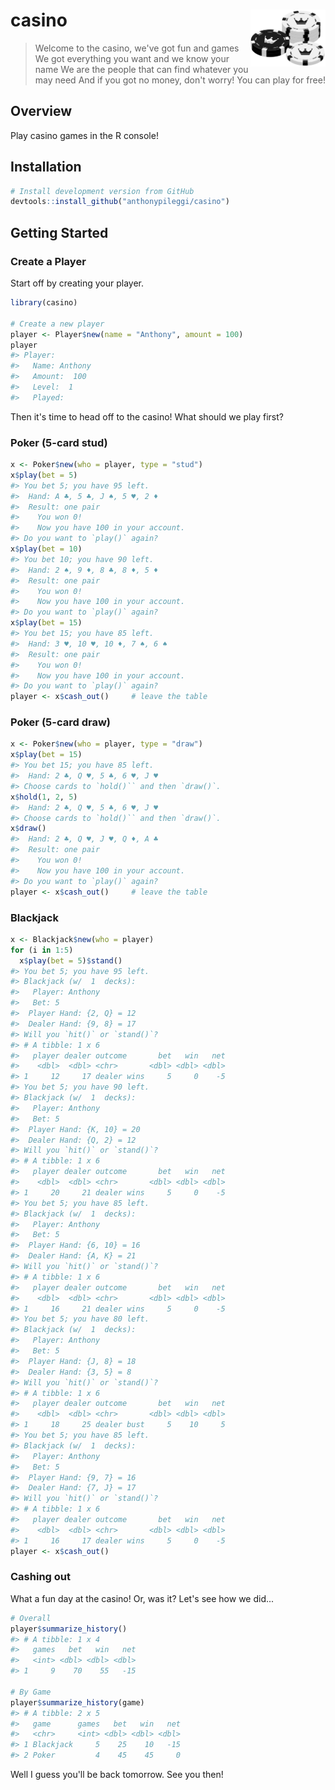 
<!-- README.md is generated from README.Rmd. Please edit that file -->
casino <img src="man/figures/logo.png" align="right" alt="" width="120" />
==========================================================================

> Welcome to the casino, we've got fun and games
> We got everything you want and we know your name
> We are the people that can find whatever you may need
> And if you got no money, don't worry! You can play for free!

Overview
--------

Play casino games in the R console!

Installation
------------

``` r
# Install development version from GitHub
devtools::install_github("anthonypileggi/casino")
```

Getting Started
---------------

### Create a Player

Start off by creating your player.

``` r
library(casino)

# Create a new player
player <- Player$new(name = "Anthony", amount = 100)
player
#> Player: 
#>   Name: Anthony
#>   Amount:  100
#>   Level:  1
#>   Played:
```

Then it's time to head off to the casino! What should we play first?

### Poker (5-card stud)

``` r
x <- Poker$new(who = player, type = "stud")
x$play(bet = 5)
#> You bet 5; you have 95 left.
#>  Hand: A ♣, 5 ♣, J ♠, 5 ♥, 2 ♦
#>  Result: one pair
#>    You won 0!
#>    Now you have 100 in your account.
#> Do you want to `play()` again?
x$play(bet = 10)
#> You bet 10; you have 90 left.
#>  Hand: 2 ♠, 9 ♦, 8 ♣, 8 ♦, 5 ♦
#>  Result: one pair
#>    You won 0!
#>    Now you have 100 in your account.
#> Do you want to `play()` again?
x$play(bet = 15)
#> You bet 15; you have 85 left.
#>  Hand: 3 ♥, 10 ♥, 10 ♦, 7 ♠, 6 ♠
#>  Result: one pair
#>    You won 0!
#>    Now you have 100 in your account.
#> Do you want to `play()` again?
player <- x$cash_out()     # leave the table
```

### Poker (5-card draw)

``` r
x <- Poker$new(who = player, type = "draw")
x$play(bet = 15)
#> You bet 15; you have 85 left.
#>  Hand: 2 ♣, Q ♥, 5 ♣, 6 ♥, J ♥
#> Choose cards to `hold()`` and then `draw()`.
x$hold(1, 2, 5)
#>  Hand: 2 ♣, Q ♥, 5 ♣, 6 ♥, J ♥
#> Choose cards to `hold()`` and then `draw()`.
x$draw()
#>  Hand: 2 ♣, Q ♥, J ♥, Q ♦, A ♣
#>  Result: one pair
#>    You won 0!
#>    Now you have 100 in your account.
#> Do you want to `play()` again?
player <- x$cash_out()     # leave the table
```

### Blackjack

``` r
x <- Blackjack$new(who = player)
for (i in 1:5)
  x$play(bet = 5)$stand()
#> You bet 5; you have 95 left.
#> Blackjack (w/  1  decks): 
#>   Player: Anthony
#>   Bet: 5
#>  Player Hand: {2, Q} = 12
#>  Dealer Hand: {9, 8} = 17
#> Will you `hit()` or `stand()`?
#> # A tibble: 1 x 6
#>   player dealer outcome       bet   win   net
#>    <dbl>  <dbl> <chr>       <dbl> <dbl> <dbl>
#> 1     12     17 dealer wins     5     0    -5
#> You bet 5; you have 90 left.
#> Blackjack (w/  1  decks): 
#>   Player: Anthony
#>   Bet: 5
#>  Player Hand: {K, 10} = 20
#>  Dealer Hand: {Q, 2} = 12
#> Will you `hit()` or `stand()`?
#> # A tibble: 1 x 6
#>   player dealer outcome       bet   win   net
#>    <dbl>  <dbl> <chr>       <dbl> <dbl> <dbl>
#> 1     20     21 dealer wins     5     0    -5
#> You bet 5; you have 85 left.
#> Blackjack (w/  1  decks): 
#>   Player: Anthony
#>   Bet: 5
#>  Player Hand: {6, 10} = 16
#>  Dealer Hand: {A, K} = 21
#> Will you `hit()` or `stand()`?
#> # A tibble: 1 x 6
#>   player dealer outcome       bet   win   net
#>    <dbl>  <dbl> <chr>       <dbl> <dbl> <dbl>
#> 1     16     21 dealer wins     5     0    -5
#> You bet 5; you have 80 left.
#> Blackjack (w/  1  decks): 
#>   Player: Anthony
#>   Bet: 5
#>  Player Hand: {J, 8} = 18
#>  Dealer Hand: {3, 5} = 8
#> Will you `hit()` or `stand()`?
#> # A tibble: 1 x 6
#>   player dealer outcome       bet   win   net
#>    <dbl>  <dbl> <chr>       <dbl> <dbl> <dbl>
#> 1     18     25 dealer bust     5    10     5
#> You bet 5; you have 85 left.
#> Blackjack (w/  1  decks): 
#>   Player: Anthony
#>   Bet: 5
#>  Player Hand: {9, 7} = 16
#>  Dealer Hand: {7, J} = 17
#> Will you `hit()` or `stand()`?
#> # A tibble: 1 x 6
#>   player dealer outcome       bet   win   net
#>    <dbl>  <dbl> <chr>       <dbl> <dbl> <dbl>
#> 1     16     17 dealer wins     5     0    -5
player <- x$cash_out()
```

### Cashing out

What a fun day at the casino! Or, was it? Let's see how we did...

``` r
# Overall
player$summarize_history()
#> # A tibble: 1 x 4
#>   games   bet   win   net
#>   <int> <dbl> <dbl> <dbl>
#> 1     9    70    55   -15

# By Game
player$summarize_history(game)  
#> # A tibble: 2 x 5
#>   game      games   bet   win   net
#>   <chr>     <int> <dbl> <dbl> <dbl>
#> 1 Blackjack     5    25    10   -15
#> 2 Poker         4    45    45     0
```

Well I guess you'll be back tomorrow. See you then!

